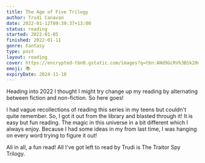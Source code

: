 ```yaml
---
title: The Age of Five Trilogy
author: Trudi Canavan
date: 2022-01-12T09:39:37+13:00
status: reading
started: 2022-01-05
finished: 2022-01-11
genre: Fantasy
type: post
layout: reading
cover: https://encrypted-tbn0.gstatic.com/images?q=tbn:ANd9GcRVh3BSk20uMUDy8q1NJFTcTODykEOS9fPyDg&usqp=CAU
emoji: 📚
expiryDate: 2024-11-10
---
```


Heading into 2022 I thought I might try change up my reading by alternating between fiction and non-fiction. So here goes!

I had vague recollections of reading this series in my teens but couldn't quite remember. So, I got it out from the library and blasted through it! It is easy but fun reading. The magic in this universe in a bit different which I always enjoy. Because I had some ideas in my from last time, I was hanging on every word trying to figure it out!

All in all, a fun read! All I've got left to read by Trudi is The Traitor Spy Trilogy.
